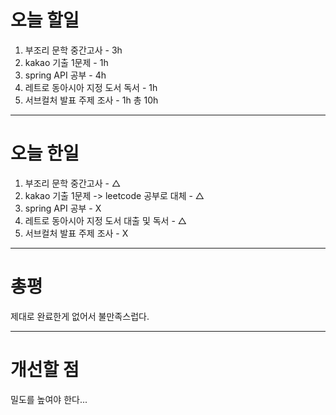 # 오늘 할일

1. 부조리 문학 중간고사 - 3h
2. kakao 기출 1문제 - 1h
3. spring API 공부 - 4h
4. 레트로 동아시아 지정 도서 독서 - 1h
5. 서브컬처 발표 주제 조사 - 1h
총 10h

---

# 오늘 한일
1. 부조리 문학 중간고사 - △
2. kakao 기출 1문제 -> leetcode 공부로 대체 - △
3. spring API 공부 - X
4. 레트로 동아시아 지정 도서 대출 및 독서 - △
5. 서브컬처 발표 주제 조사 - X

---

# 총평
제대로 완료한게 없어서 불만족스럽다.

---

# 개선할 점
밀도를 높여야 한다...
